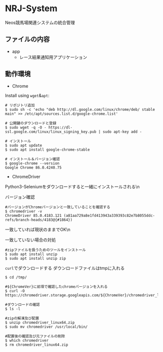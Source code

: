 # NRJ-System
Neos競馬場関連システムの統合管理

## ファイルの内容
- app
  - レース結果通知用アプリケーション
 
## 動作環境
- Chrome

 Install using `wget`&`apt`:
```shell
# リポジトリ追加
$ sudo sh -c 'echo "deb http://dl.google.com/linux/chrome/deb/ stable main" >> /etc/apt/sources.list.d/google-chrome.list'

# 公開鍵のダウンロードと登録
$ sudo wget -q -O - https://dl-ssl.google.com/linux/linux_signing_key.pub | sudo apt-key add -

# インストール
$ sudo apt update
$ sudo apt install google-chrome-stable

# インストール＆バージョン確認
$ google-chrome --version
Google Chrome 86.0.4240.75
```
- ChromeDriver

Python3-Seleniumをダウンロードすると一緒にインストールされる\n

バージョン確認
```Shell
#バージョンがChromeバージョンと一致していることを確認する
$ chromedriver -v
ChromeDriver 85.0.4183.121 (a81aa729a8e1fd413943a339393c82e7b8055ddc-refs/branch-heads/4183@{#1864})
```
一致していれば現状のままでOK\n

一致していない場合の対処
```Shell
#zipファイルを扱うためのツールをインストール
$ sudo apt install unzip
$ sudo apt install unzip zip
```
`curl`でダウンロードする
ダウンロードファイルはtmpに入れる
```Shell
$ cd /tmp/

#${ChromeVer}に前項で確認したchromeバージョンを入れる
$ curl -O https://chromedriver.storage.googleapis.com/${ChromeVer}/chromedriver_linux64.zip

#ダウンロードの確認
$ ls -l

#zipの解凍及び配置
$ unzip chromedriver_linux64.zip
$ sudo mv chromedriver /usr/local/bin/

#配置後の確認及び元ファイルの削除
$ which chromedriver 
$ rm chromedriver_linux64.zip
```